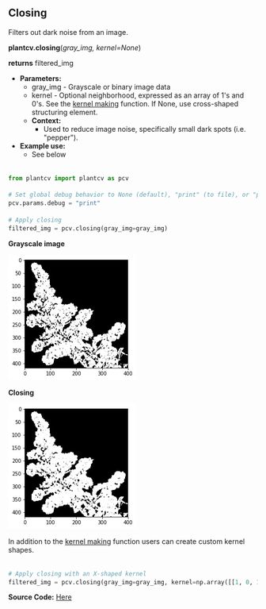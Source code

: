 ## Closing

Filters out dark noise from an image.

**plantcv.closing**(*gray_img, kernel=None*)

**returns** filtered_img

- **Parameters:**
    - gray_img - Grayscale or binary image data
    - kernel - Optional neighborhood, expressed as an array of 1's and 0's. See the [kernel making](get_kernel.md) function. If None, 
    use cross-shaped structuring element.
  - **Context:**
    - Used to reduce image noise, specifically small dark spots (i.e. "pepper").
- **Example use:**
    - See below

```python

from plantcv import plantcv as pcv

# Set global debug behavior to None (default), "print" (to file), or "plot" (Jupyter Notebooks or X11)
pcv.params.debug = "print"

# Apply closing
filtered_img = pcv.closing(gray_img=gray_img)

```

**Grayscale image**

![Screenshot](img/documentation_images/closing/before_closing.jpg)

**Closing**

![Screenshot](img/documentation_images/closing/after_closing.jpg)


In addition to the [kernel making](get_kernel.md) function users can create custom kernel shapes. 
```python

# Apply closing with an X-shaped kernel 
filtered_img = pcv.closing(gray_img=gray_img, kernel=np.array([[1, 0, 1], [0, 1, 0], [1, 0, 1]]))

```

**Source Code:** [Here](https://github.com/danforthcenter/plantcv/blob/master/plantcv/plantcv/closing.py)
